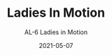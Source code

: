 ---
image_primary: "img/AL+7+Ladies+in+Motion+Art+WEB.jpg"
image_secondary: "img/AL+Ladies+in+Motion+Interior+WEB.jpg"
subtitle: "AL-6 Ladies in Motion"
tags: 
  - "Wall Coverings"
title: "Ladies In Motion"
href: "https://www.areaenvironments.com/order/al-6ladiesinmotion"
designer: "The ArtLifting Collection"
category: "Wall Coverings"
manufacturer: "Area Environments"
slug: "/manufacturers/area-environments/wall-coverings/the-art-lifting-collection-ladies-in-motion"
date: "2021-05-07"
---